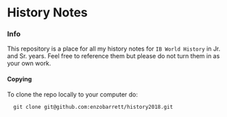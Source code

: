 # History Notes
### Info

This repository is a place for all my history notes for `IB World History` in Jr. and Sr. years. Feel free to reference them but please do not turn them in as your own work. 

#### Copying 

To clone the repo locally to your computer do:
```
  git clone git@github.com:enzobarrett/history2018.git
```

